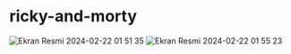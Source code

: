 # ricky-and-morty

![Ekran Resmi 2024-02-22 01 51 35](https://github.com/tugcesaygin/ricky-and-morty-app/assets/79403885/72c5757f-d84c-4981-901d-e03798177615)
![Ekran Resmi 2024-02-22 01 55 23](https://github.com/tugcesaygin/ricky-and-morty-app/assets/79403885/06ad4c75-eb46-4fcf-9154-99202b895e37)
